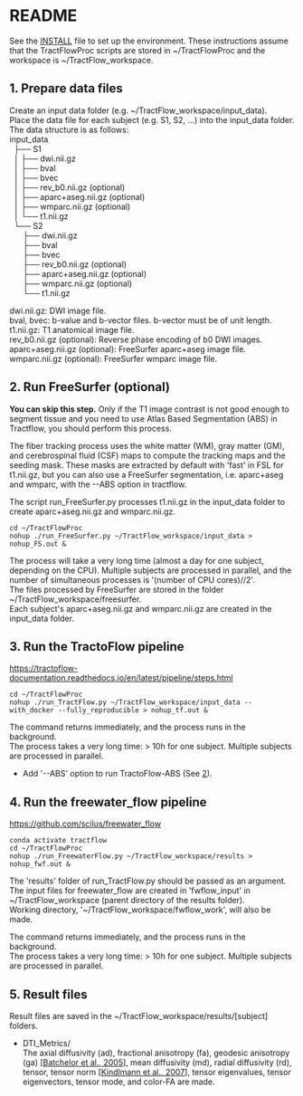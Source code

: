 # README
See the [INSTALL](INSTALL.md) file to set up the environment. These instructions assume that the TractFlowProc scripts are stored in ~/TractFlowProc and the workspace is ~/TractFlow_workspace.

## 1. Prepare data files
Create an input data folder (e.g. ~/TractFlow_workspace/input_data).  
Place the data file for each subject (e.g. S1, S2, ...) into the input_data folder.  
The data structure is as follows:  
input_data  
&nbsp;&nbsp;├── S1  
&nbsp;&nbsp;│ ├── dwi.nii.gz  
&nbsp;&nbsp;│ ├── bval  
&nbsp;&nbsp;│ ├── bvec  
&nbsp;&nbsp;│ ├── rev_b0.nii.gz (optional)  
&nbsp;&nbsp;│ ├── aparc+aseg.nii.gz (optional)  
&nbsp;&nbsp;│ ├── wmparc.nii.gz (optional)  
&nbsp;&nbsp;│ └── t1.nii.gz  
&nbsp;&nbsp;└── S2  
&nbsp;&nbsp;&nbsp;&nbsp;&nbsp;&nbsp;├── dwi.nii.gz  
&nbsp;&nbsp;&nbsp;&nbsp;&nbsp;&nbsp;├── bval  
&nbsp;&nbsp;&nbsp;&nbsp;&nbsp;&nbsp;├── bvec  
&nbsp;&nbsp;&nbsp;&nbsp;&nbsp;&nbsp;├── rev_b0.nii.gz (optional)  
&nbsp;&nbsp;&nbsp;&nbsp;&nbsp;&nbsp;├── aparc+aseg.nii.gz (optional)  
&nbsp;&nbsp;&nbsp;&nbsp;&nbsp;&nbsp;├── wmparc.nii.gz (optional)  
&nbsp;&nbsp;&nbsp;&nbsp;&nbsp;&nbsp;└── t1.nii.gz  

dwi.nii.gz: DWI image file.  
bval, bvec: b-value and b-vector files. b-vector must be of unit length.  
t1.nii.gz: T1 anatomical image file.  
rev_b0.nii.gz (optional): Reverse phase encoding of b0 DWI images.  
aparc+aseg.nii.gz (optional): FreeSurfer aparc+aseg image file.  
wmparc.nii.gz (optional): FreeSurfer wmparc image file.  

## 2. Run FreeSurfer (optional)
**You can skip this step.** Only if the T1 image contrast is not good enough to segment tissue and you need to use Atlas Based Segmentation (ABS) in Tractflow, you should perform this process.  

The fiber tracking process uses the white matter (WM), gray matter (GM), and cerebrospinal fluid (CSF) maps to compute the tracking maps and the seeding mask. These masks are extracted by default with 'fast' in FSL for t1.nii.gz, but you can also use a FreeSurfer segmentation, i.e. aparc+aseg and wmparc, with the --ABS option in tractflow.  

The script run_FreeSurfer.py processes t1.nii.gz in the input_data folder to create aparc+aseg.nii.gz and wmparc.nii.gz.
```
cd ~/TractFlowProc
nohup ./run_FreeSurfer.py ~/TractFlow_workspace/input_data > nohup_FS.out &
```
The process will take a very long time (almost a day for one subject, depending on the CPU). Multiple subjects are processed in parallel, and the number of simultaneous processes is '(number of CPU cores)//2'.  
The files processed by FreeSurfer are stored in the folder ~/TractFlow_workspace/freesurfer.  
Each subject's aparc+aseg.nii.gz and wmparc.nii.gz are created in the input_data folder.  

## 3. Run the TractoFlow pipeline
https://tractoflow-documentation.readthedocs.io/en/latest/pipeline/steps.html
```
cd ~/TractFlowProc
nohup ./run_TractFlow.py ~/TractFlow_workspace/input_data --with_docker --fully_reproducible > nohup_tf.out &
```
The command returns immediately, and the process runs in the background.  
The process takes a very long time: > 10h for one subject. Multiple subjects are processed in parallel.  

* Add '--ABS' option to run TractoFlow-ABS (See [2](#2-run-freesurfer-optional)).  

## 4. Run the freewater_flow pipeline
https://github.com/scilus/freewater_flow
```
conda activate tractflow
cd ~/TractFlowProc
nohup ./run_FreewaterFlow.py ~/TractFlow_workspace/results > nohup_fwf.out &
```
The 'results' folder of run_TractFlow.py should be passed as an argument. The input files for freewater_flow are created in 'fwflow_input' in ~/TractFlow_workspace (parent directory of the results folder).  
Working directory, '~/TractFlow_workspace/fwflow_work', will also be made.

The command returns immediately, and the process runs in the background.  
The process takes a very long time: > 10h for one subject. Multiple subjects are processed in parallel.  

## 5. Result files
Result files are saved in the ~/TractFlow_workspace/results/[subject] folders.  

- DTI_Metrics/  
    The axial diffusivity (ad), fractional anisotropy (fa), geodesic anisotropy (ga) [[Batchelor et al., 2005](https://onlinelibrary.wiley.com/doi/10.1002/mrm.20334)], mean diffusivity (md), radial diffusivity (rd), tensor, tensor norm [[Kindlmann et al., 2007](https://ieeexplore.ieee.org/abstract/document/4359059)], tensor eigenvalues, tensor eigenvectors, tensor mode, and color-FA are made.


